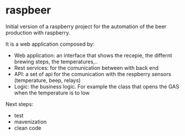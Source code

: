 # raspbeer

Initial version of a raspberry project for the automation of the beer production with raspberry.

It is a web application composed by:
- Web application: an interface that shows the recepie, the differnt brewing steps, the temperatures,..
- Rest services: for the comunication between with back end
- API: a set of api for the comunication with the respberry sensors (temperature, beep, relays)
- Logic: the business logic. For example the class that opens the GAS when the temperature is to low

Next steps:
- test
- mavenization
- clean code

